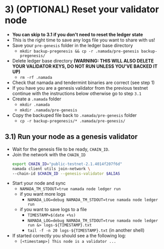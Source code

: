 # 3) (OPTIONAL) Reset your validator node
- **You can skip to 3.1 if you don't need to reset the ledger state**
- This is the right time to save any logs file you want to share with us!
- Save your `pre-genesis` folder in the ledger base directory
    - `mkdir backup-pregenesis && cp -r .namada/pre-genesis backup-pregenesis/`
- Delete ledger base directory **(WARNING: THIS WILL ALSO DELETE YOUR VALIDATOR KEYS, DO NOT RUN UNLESS YOU'VE BACKED IT UP)**
    - `rm -rf .namada`
- Check that namada and tendermint binaries are correct (see step 1)
- If you have you are a genesis validator from the previous testnet continue with the instructions below otherwise go to step `3.1`
- Create a `.namada` folder
    - `mkdir .namada`
    - `mkdir .namada/pre-genesis`
- Copy the backuped file back to `.namada/pre-genesis` folder
    - `cp -r backup-pregenesis/* .namada/pre-genesis/`

<!-- New!
With the new update, the folder will be located in the `.namada` folder rather than the `.anoma`

 - You can now move over your keys from your old .anoma folder to the new .namada folder in the namada/ directory by running `mv backup-pregenesis/. -r .namada/pre-genesis` -->

## 3.1) Run your node as a genesis validator

- Wait for the genesis file to be ready, `CHAIN_ID`.
- Join the network with the `CHAIN_ID`
    ``` bash
    export CHAIN_ID="public-testnet-2.1.4014f207f6d"
    namada client utils join-network \
    --chain-id $CHAIN_ID --genesis-validator $ALIAS
    ```
- Start your node and sync
    - `NAMADA_TM_STDOUT=true namada node ledger run`
    - if you want more logs
        - `NAMADA_LOG=debug NAMADA_TM_STDOUT=true namada node ledger run`
    - if you want to save logs to a file
        - `TIMESTAMP=$(date +%s)`
        - `NAMADA_LOG=debug NAMADA_TM_STDOUT=true namada node ledger run &> logs-${TIMESTAMP}.txt`
        - `tail -f -n 20 logs-${TIMESTAMP}.txt` (in another shell)
- If started correctly you should see a the following log:
    - `[<timestamp>] This node is a validator ...`
    